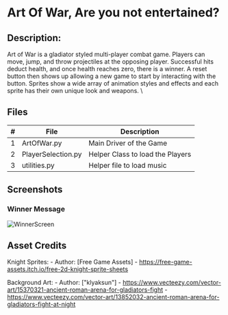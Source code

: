 # Art Of War, Are you not entertained?


## Description:

Art of War is a gladiator styled multi-player combat game. Players can move, jump, and throw projectiles at the opposing player. Successful hits deduct health, and once health reaches zero, there is a winner. A reset button then shows up allowing a new game to start by interacting with the button. Sprites show a wide array of animation styles and effects and each sprite has their own unique look and weapons.
\

## Files

|   #    | File                    | Description                                          |
| :---:  | ----------------------- | ---------------------------------------------------- |
|   1    | ArtOfWar.py             | Main Driver of the Game                              |
|   2    | PlayerSelection.py      | Helper Class to load the Players                     |
|   3    | utilities.py            | Helper file to load music                            |

## Screenshots

### Winner Message
![WinnerScreen]()


## Asset Credits
  Knight Sprites:
      - Author: [Free Game Assets]
      - https://free-game-assets.itch.io/free-2d-knight-sprite-sheets

  Background Art:
      - Author: ["klyaksun"]
      - https://www.vecteezy.com/vector-art/15370321-ancient-roman-arena-for-gladiators-fight
      - https://www.vecteezy.com/vector-art/13852032-ancient-roman-arena-for-gladiators-fight-at-night
